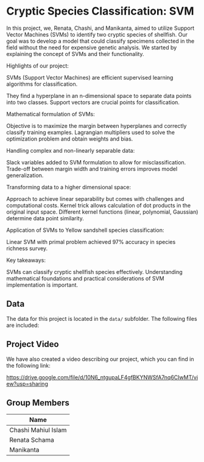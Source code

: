 # Cryptic Species Classification: SVMIn this project, we, Renata, Chashi, and Manikanta, aimed to utilize Support Vector Machines (SVMs) to identify two cryptic species of shellfish. Our goal was to develop a model that could classify specimens collected in the field without the need for expensive genetic analysis. We started by explaining the concept of SVMs and their functionality.Highlights of our project: SVMs (Support Vector Machines) are efficient supervised learning algorithms for classification.They find a hyperplane in an n-dimensional space to separate data points into two classes.Support vectors are crucial points for classification.Mathematical formulation of SVMs:Objective is to maximize the margin between hyperplanes and correctly classify training examples.Lagrangian multipliers used to solve the optimization problem and obtain weights and bias.Handling complex and non-linearly separable data:Slack variables added to SVM formulation to allow for misclassification.Trade-off between margin width and training errors improves model generalization.Transforming data to a higher dimensional space:Approach to achieve linear separability but comes with challenges and computational costs.Kernel trick allows calculation of dot products in the original input space.Different kernel functions (linear, polynomial, Gaussian) determine data point similarity.Application of SVMs to Yellow sandshell species classification:Linear SVM with primal problem achieved 97% accuracy in species richness survey.Key takeaways:SVMs can classify cryptic shellfish species effectively.Understanding mathematical foundations and practical considerations of SVM implementation is important.## DataThe data for this project is located in the `data/` subfolder. The following files are included: ## Project VideoWe have also created a video describing our project, which you can find in the following link: https://drive.google.com/file/d/10N6_ntgupaLF4gfBKYNWSfA7nq6CIwMT/view?usp=sharing## Group Members| Name                | -------------------| | Chashi Mahiul Islam || Renata Schama || Manikanta |